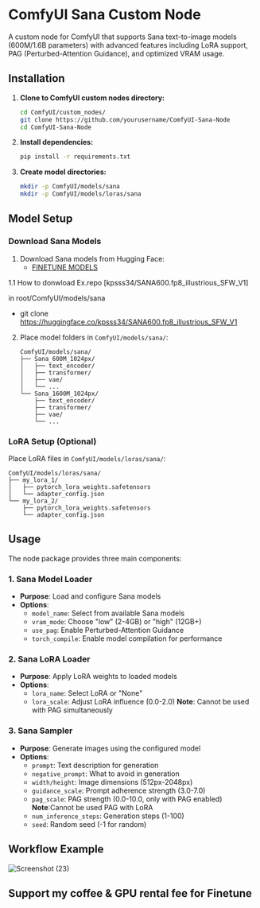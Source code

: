 # ComfyUI Sana Custom Node

A custom node for ComfyUI that supports Sana text-to-image models (600M/1.6B parameters) with advanced features including LoRA support, PAG (Perturbed-Attention Guidance), and optimized VRAM usage.

## Installation

1. **Clone to ComfyUI custom nodes directory:**
   ```bash
   cd ComfyUI/custom_nodes/
   git clone https://github.com/yourusername/ComfyUI-Sana-Node
   cd ComfyUI-Sana-Node
   ```

2. **Install dependencies:**
   ```bash
   pip install -r requirements.txt
   ```

3. **Create model directories:**
   ```bash
   mkdir -p ComfyUI/models/sana
   mkdir -p ComfyUI/models/loras/sana
   ```

## Model Setup

### Download Sana Models

1. Download Sana models from Hugging Face:
   - [FINETUNE MODELS](https://huggingface.co/kpsss34)
  
1.1 How to donwload
   Ex.repo [kpsss34/SANA600.fp8_illustrious_SFW_V1]
   
   in root/ComfyUI/models/sana
   
   - git clone https://huggingface.co/kpsss34/SANA600.fp8_illustrious_SFW_V1

2. Place model folders in `ComfyUI/models/sana/`:
   ```
   ComfyUI/models/sana/
   ├── Sana_600M_1024px/
   │   ├── text_encoder/
   │   ├── transformer/
   │   ├── vae/
   │   └── ...
   └── Sana_1600M_1024px/
       ├── text_encoder/
       ├── transformer/
       ├── vae/
       └── ...
   ```

### LoRA Setup (Optional)

Place LoRA files in `ComfyUI/models/loras/sana/`:
```
ComfyUI/models/loras/sana/
├── my_lora_1/
│   ├── pytorch_lora_weights.safetensors
│   └── adapter_config.json
└── my_lora_2/
    ├── pytorch_lora_weights.safetensors
    └── adapter_config.json
```

## Usage

The node package provides three main components:

### 1. Sana Model Loader
- **Purpose**: Load and configure Sana models
- **Options**:
  - `model_name`: Select from available Sana models
  - `vram_mode`: Choose "low" (2-4GB) or "high" (12GB+)
  - `use_pag`: Enable Perturbed-Attention Guidance
  - `torch_compile`: Enable model compilation for performance

### 2. Sana LoRA Loader
- **Purpose**: Apply LoRA weights to loaded models
- **Options**:
  - `lora_name`: Select LoRA or "None"
  - `lora_scale`: Adjust LoRA influence (0.0-2.0)
**Note**: Cannot be used with PAG simultaneously

### 3. Sana Sampler
- **Purpose**: Generate images using the configured model
- **Options**:
  - `prompt`: Text description for generation
  - `negative_prompt`: What to avoid in generation
  - `width/height`: Image dimensions (512px-2048px)
  - `guidance_scale`: Prompt adherence strength (3.0-7.0)
  - `pag_scale`: PAG strength (0.0-10.0, only with PAG enabled)
  **Note**:Cannot be used PAG with LoRA
  - `num_inference_steps`: Generation steps (1-100)
  - `seed`: Random seed (-1 for random)

## Workflow Example

![Screenshot (23)](https://github.com/user-attachments/assets/119288c6-ef4f-49d7-8869-cdb5b6d9f2cc)

## Support my coffee & GPU rental fee for Finetune


